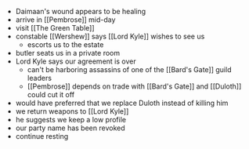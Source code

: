 - Daimaan's wound appears to be healing
- arrive in [[Pembrose]] mid-day
- visit [[The Green Table]]
- constable [[Wershew]] says [[Lord Kyle]] wishes to see us
	- escorts us to the estate
- butler seats us in a private room
- Lord Kyle says our agreement is over
	- can't be harboring assassins of one of the [[Bard's Gate]] guild leaders
	- [[Pembrose]] depends on trade with [[Bard's Gate]] and [[Duloth]] could cut it off
- would have preferred that we replace Duloth instead of killing him
- we return weapons to [[Lord Kyle]]
- he suggests we keep a low profile
- our party name has been revoked
- continue resting